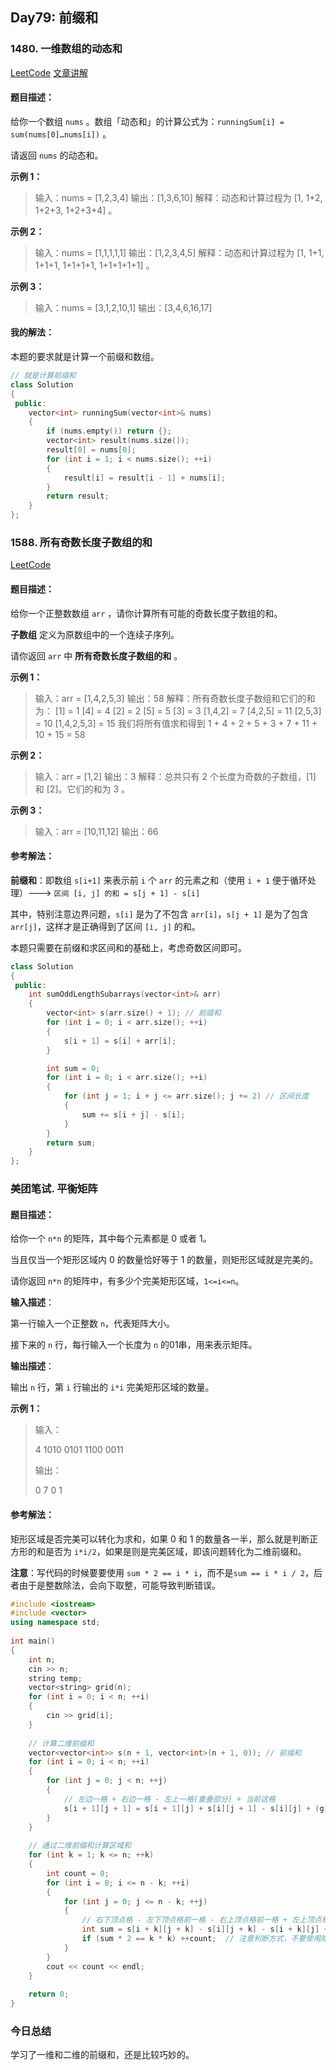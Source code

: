 ## Day79: 前缀和

### 1480. 一维数组的动态和

[LeetCode](https://leetcode.cn/problems/running-sum-of-1d-array/)  [文章讲解]()

#### 题目描述：

给你一个数组 `nums` 。数组「动态和」的计算公式为：`runningSum[i] = sum(nums[0]…nums[i])` 。

请返回 `nums` 的动态和。

**示例 1：**

> 输入：nums = [1,2,3,4]
> 输出：[1,3,6,10]
> 解释：动态和计算过程为 [1, 1+2, 1+2+3, 1+2+3+4] 。

**示例 2：**

> 输入：nums = [1,1,1,1,1]
> 输出：[1,2,3,4,5]
> 解释：动态和计算过程为 [1, 1+1, 1+1+1, 1+1+1+1, 1+1+1+1+1] 。

**示例 3：**

> 输入：nums = [3,1,2,10,1]
> 输出：[3,4,6,16,17]

#### 我的解法：

本题的要求就是计算一个前缀和数组。

```C++
// 就是计算前缀和
class Solution
{
 public:
	vector<int> runningSum(vector<int>& nums)
	{
		if (nums.empty()) return {};
		vector<int> result(nums.size());
		result[0] = nums[0];
		for (int i = 1; i < nums.size(); ++i)
		{
			result[i] = result[i - 1] + nums[i];
		}
		return result;
	}
};
```

### 1588. 所有奇数长度子数组的和

[LeetCode](https://leetcode.cn/problems/sum-of-all-odd-length-subarrays/)

#### 题目描述：

给你一个正整数数组 `arr` ，请你计算所有可能的奇数长度子数组的和。

**子数组** 定义为原数组中的一个连续子序列。

请你返回 `arr` 中 **所有奇数长度子数组的和** 。

**示例 1：**

> 输入：arr = [1,4,2,5,3]
> 输出：58
> 解释：所有奇数长度子数组和它们的和为：
> [1] = 1
> [4] = 4
> [2] = 2
> [5] = 5
> [3] = 3
> [1,4,2] = 7
> [4,2,5] = 11
> [2,5,3] = 10
> [1,4,2,5,3] = 15
> 我们将所有值求和得到 1 + 4 + 2 + 5 + 3 + 7 + 11 + 10 + 15 = 58

**示例 2：**

> 输入：arr = [1,2]
> 输出：3
> 解释：总共只有 2 个长度为奇数的子数组，[1] 和 [2]。它们的和为 3 。

**示例 3：**

> 输入：arr = [10,11,12]
> 输出：66

#### 参考解法：

**前缀和**：即数组 `s[i+1]` 来表示前 `i` 个 `arr` 的元素之和（使用 `i + 1` 便于循环处理）---> `区间 [i, j] 的和 = s[j + 1] - s[i]`

其中，特别注意边界问题，`s[i]` 是为了不包含 `arr[i]`，`s[j + 1]` 是为了包含 `arr[j]`，这样才是正确得到了区间 `[i, j]` 的和。

本题只需要在前缀和求区间和的基础上，考虑奇数区间即可。

```C++
class Solution
{
 public:
	int sumOddLengthSubarrays(vector<int>& arr)
	{
		vector<int> s(arr.size() + 1); // 前缀和
		for (int i = 0; i < arr.size(); ++i)
		{
			s[i + 1] = s[i] + arr[i];
		}

		int sum = 0;
		for (int i = 0; i < arr.size(); ++i)
		{
			for (int j = 1; i + j <= arr.size(); j += 2) // 区间长度
			{
				sum += s[i + j] - s[i];
			}
		}
		return sum;
	}
};
```

### 美团笔试. 平衡矩阵

#### 题目描述：

给你一个 `n*n` 的矩阵，其中每个元素都是 0 或者 1。

当且仅当一个矩形区域内 0 的数量恰好等于 1 的数量，则矩形区域就是完美的。

请你返回 `n*n` 的矩阵中，有多少个完美矩形区域，`1<=i<=n`。

**输入描述**：

第一行输入一个正整数 `n`，代表矩阵大小。

接下来的 `n` 行，每行输入一个长度为 `n` 的01串，用来表示矩阵。

**输出描述**：

输出 `n` 行，第 `i` 行输出的 `i*i` 完美矩形区域的数量。

**示例 1：**

> 输入：
>
> 4
> 1010
> 0101
> 1100
> 0011
>
> 输出：
>
> 0
> 7
> 0
> 1

#### 参考解法：

矩形区域是否完美可以转化为求和，如果 0 和 1 的数量各一半，那么就是判断正方形的和是否为 `i*i/2`，如果是则是完美区域，即该问题转化为二维前缀和。

**注意**：写代码的时候要要使用 `sum * 2 == i * i`，而不是`sum == i * i / 2`，后者由于是整数除法，会向下取整，可能导致判断错误。

```C++
#include <iostream>
#include <vector>
using namespace std;
 
int main()
{
    int n;
    cin >> n;
    string temp;
    vector<string> grid(n);
    for (int i = 0; i < n; ++i)
    {
        cin >> grid[i];
    }
 
    // 计算二维前缀和
    vector<vector<int>> s(n + 1, vector<int>(n + 1, 0)); // 前缀和
    for (int i = 0; i < n; ++i)
    {
        for (int j = 0; j < n; ++j)
        {
            // 左边一格 + 右边一格 - 左上一格(重叠部分) + 当前这格
            s[i + 1][j + 1] = s[i + 1][j] + s[i][j + 1] - s[i][j] + (grid[i][j] == '1');
        }
    }
 	
    // 通过二维前缀和计算区域和
    for (int k = 1; k <= n; ++k)
    {
        int count = 0;
        for (int i = 0; i <= n - k; ++i)
        {
            for (int j = 0; j <= n - k; ++j)
            {
                // 右下顶点格 - 左下顶点格前一格 - 右上顶点格前一格 + 左上顶点格前一格(重叠部分)
                int sum = s[i + k][j + k] - s[i][j + k] - s[i + k][j] + s[i][j];
                if (sum * 2 == k * k) ++count;  // 注意判断方式，不要使用除法
            }
        }
        cout << count << endl;
    }
 
    return 0;
}
```

### 今日总结

学习了一维和二维的前缀和，还是比较巧妙的。
